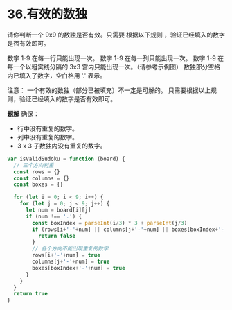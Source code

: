 # 36.有效的数独
请你判断一个 9x9 的数独是否有效。只需要 根据以下规则 ，验证已经填入的数字是否有效即可。

数字 1-9 在每一行只能出现一次。
数字 1-9 在每一列只能出现一次。
数字 1-9 在每一个以粗实线分隔的 3x3 宫内只能出现一次。（请参考示例图）
数独部分空格内已填入了数字，空白格用 '.' 表示。

注意：
一个有效的数独（部分已被填充）不一定是可解的。
只需要根据以上规则，验证已经填入的数字是否有效即可。

**题解**
确保：
- 行中没有重复的数字。
- 列中没有重复的数字。
- 3 x 3 子数独内没有重复的数字。
```js
var isValidSudoku = function (board) {
  // 三个方向判重
  const rows = {}
  const columns = {}
  const boxes = {}

  for (let i = 0; i < 9; i++) {
    for (let j = 0; j < 9; j++) {
      let num = board[i][j]
      if (num !== '.') {
        const boxIndex = parseInt(i/3) * 3 + parseInt(j/3)
        if (rows[i+'-'+num] || columns[j+'-'+num] || boxes[boxIndex+'-'+num]) {
          return false
        }
        // 各个方向不能出现重复的数字
        rows[i+'-'+num] = true
        columns[j+'-'+num] = true
        boxes[boxIndex+'-'+num] = true
      }
    }
  }
  return true
}
```